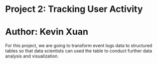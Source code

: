# Project 2: Tracking User Activity
# Author: Kevin Xuan

For this project, we are going to transform event logs data to structured tables so that data scientists can used the table to conduct further data analysis and visualization. 


